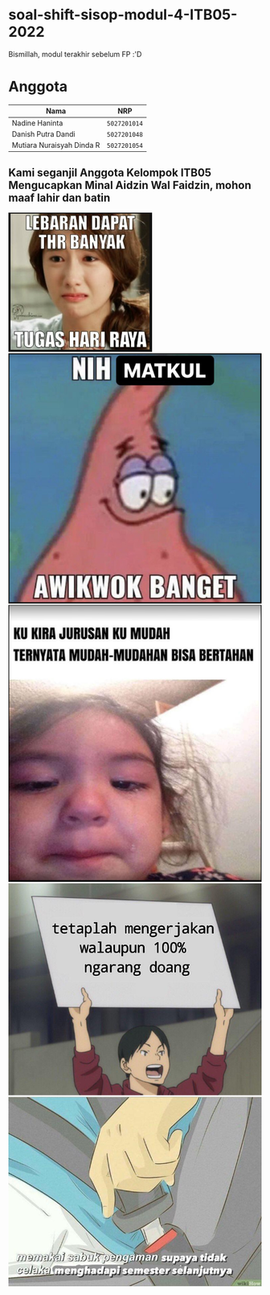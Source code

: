 # soal-shift-sisop-modul-4-ITB05-2022

Bismillah, modul terakhir sebelum FP :'D

# Anggota

| Nama                           | NRP          | 
| -------------------------------| -------------| 
| Nadine Haninta                | `5027201014` | 
| Danish Putra Dandi       | `5027201048` | 
| Mutiara Nuraisyah Dinda R    | `5027201054` |

## Kami seganjil Anggota Kelompok ITB05 Mengucapkan Minal Aidzin Wal Faidzin, mohon maaf lahir dan batin

![Meme](/Sikirinsut/meme3.png)
![Meme](/Sikirinsut/meme1.png)
![Meme](/Sikirinsut/meme2.png)
![Meme](/Sikirinsut/meme4.jpeg)
![Meme](/Sikirinsut/meme5.jpeg)




